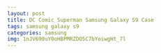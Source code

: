 ```yaml
---
layout: post
title: DC Comic Superman Samsung Galaxy S9 Case
tags: samsung galaxy s9
categories: samsung
img: 1nJV690uY0oHBPMRZDO5C7bYoiwgHt_7l
---
```

